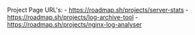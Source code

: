 Project Page URL's: - https://roadmap.sh/projects/server-stats - https://roadmap.sh/projects/log-archive-tool - https://roadmap.sh/projects/nginx-log-analyser
